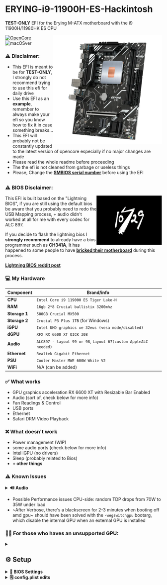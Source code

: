 # ERYING-i9-11900H-ES-Hackintosh
**TEST-ONLY** EFI for the Erying M-ATX motherboard with the i9 11900H/11980HK ES CPU

<img align="right" src="./resources/mobo.png"
alt="erying mobo" width="350">


[![OpenCore](https://img.shields.io/badge/OpenCore-0.9.5-blue.svg)](https://github.com/acidanthera/OpenCorePkg)
![macOSver](https://img.shields.io/badge/macOS-Ventura-brightgreen.svg)

### ⚠️ Disclaimer:
- This EFI is meant to be for **TEST-ONLY**, I strongly do not recommend trying to use this efi for daily drive
- Use this EFI as an **example**, remember to always make your efi so you know how to fix it in case something breaks...
- This EFI will probably not be constantly updated to the latest version of opencore especially if no major changes are made
- Please read the whole readme before proceeding
- The the efi is not cleaned from garbage or useless things
- Please, Change the **[SMBIOS serial number](https://github.com/Forte500/ERYING-i9-11900H-ES-Hackintosh/tree/main#generating-smbios)** before using the EFI
##

### ⚠️ BIOS Disclaimer:
<img align="right" src="./resources/splash.jpg"
alt="10729 lightning bios boot logo" width="210">
This EFI is built based on the "Lightning BIOS", if you are still using the default bios be aware that you probably need to redo the USB Mapping process, + audio didn't worked at all for me with every codec for ALC 897.

If you decide to flash the lightning bios I **strongly recommend** to already have a bios programmer such as **CH341A**, It has happened to some people to have [**bricked their motherboard**](https://www.reddit.com/r/EryingMotherboard/comments/15f132j/well_i_bricked_my_motherboard/) during this process.

**[Lightning BIOS reddit post](https://www.reddit.com/r/EryingMotherboard/comments/12xg3n6/thoughts_on_the_more_powerful_bios/)**

### 💻 My Hardware
| Component      | Brand/info                                              |
|----------------|---------------------------------------------------------|
| **CPU**        | `Intel Core i9 11900H ES Tiger Lake-H`                  |
| **RAM**        | `16gb 2*8 Crucial ballistix 3200mhz`                    |
| **Storage 1**  | `500GB Crucial MX500`                                   |
| **Storage 2**  | `Crucial P3 Plus 1TB` (for Windows)                     |
| **iGPU**       | `Intel UHD graphics xe 32eus (vesa mode/disabled)`      |
| **dGPU**       | `XFX RX 6600 XT QICK 308`                               |
| **Audio**      | `ALC897 - layout 99 or 98`, `layout 67(custom AppleALC needed)`|
| **Ethernet**   | `Realtek Gigabit Ethernet`                              |
| **PSU**        | `Cooler Master MWE 600W White V2`                       |
| **WiFi**       | N/A (can be added)                                      |

### ✅️ What works</strong></summary>

- GPU graphics acceleration RX 6600 XT with Resizable Bar Enabled
- Audio (sort of, check below for more info)
- Fan Readings & Control
- USB ports
- Ethernet
- Safari DRM Video Playback 
  

### ❌️ What doesn't work

- Power management (WIP)
- some audio ports (check below for more info)
- Intel iGPU (no drivers)
- Sleep (probably related to Bios)
- **+ other things**

### ⚠️ Known Issues
<details>
<summary><strong>🔊 Audio</strong></summary>
  <br>
  
Apparently there is no fully working audio layout for this erying board

|          | layout 67 (custom) | layout 98 | Layout 99 |
| ------ | --- | --- | --- |
| Rear line out (green)  | ✅️ | ✅️ | ✅️ |
| Rear line in (blue)  | ✅️ | ✅️ | ❌️ |
| Rear Mic in (Pink)  | ❌️ | ❌️ | ✅️ |
| Front Headphone out  | ❌️ | ❌️ | ✅️ |
| Front Mic in  | ❌️ | ❌️ | ❌️ |

</details>

- Possible Performance issues CPU-side: random TDP drops from 70W to 35W under load 
- ~After Verbose, there's a blackscreen for 2-3 minutes when booting off amd gpu~
should have been solved with the `-wegswitchgpu` bootarg, which disable the internal GPU when an external GPU is installed

### 👨‍🔧 For those who haves an unsupported GPU:
<details>
<summary><strong></strong></summary>
  <br>
  
You can still try out MacOS without graphics acceleration by using the Intel igpu, add `-wegnoegpu` to your bootargs and remove `-wegswitchgpu`
</details>

## ⚙️ Setup
<details>
<summary><strong>🔧 BIOS Settings</strong></summary>
  <br>

**Advanced TAB**
- `SATA Configuration > SATA Mode Selection` must be set to **AHCI**
- `Graphics Configuration > VT-d`: should be **Enabled**
- `Graphics Configuration > Internal Graphics`: should be **Enabled**
- `Graphics Configuration > Primary Display`: should be set to **Auto**
- `PCI Subsystem Settings > Above 4G Decoding & Re-Size BAR Support`: must be **Both Enabled**
- `USB Configuration > XHCI Hand-off`: must be **Enabled**

**Startup TAB**
- `Fast Boot`: **Disabled**

**Security TAB**
- `Secure Boot > Secure Boot`: must be **Disabled**

</details>

<details>
<summary><strong>🗒 config.plist edits</strong></summary>
  <br>
  
- ### Default keyboard layout and language:
 *optional:* edit `prev-lang:kbd` in config.plist in order to match your keyboard layout and language (mainly relevant in recovery and installation)
  
  default is (<>) which will force the Language Picker to appear at first boot up.
  More info [here](https://dortania.github.io/OpenCore-Install-Guide/config-laptop.plist/coffee-lake.html#add-4) at the bottom of `7C436110...` etc.
  
  
- ### Generating SMBIOS:

We need a tool, called [GenSMBIOS](https://github.com/corpnewt/GenSMBIOS) from corpnewt, to generate a fake serial number, UUID and MLB for our Hackintosh.

**this step is mandatory to get working iServices, be careful not to make any mistakes**

1. Download GenSMBIOS from the link above as .ZIP, then extract it.
2. Start GenSMBIOS and select option `1` to download and install MacSerial
3. Select option `2` and open the `config.plist` located under `EFI > OC`
4. Select option `3` and enter `MacBookPro16,2`, serials will be generated
5. **IMPORTANT:** reminder that you need an **invalid serial!** to check copy and paste the second part saying `Serial: XXXXX..` in [Apple's Check Coverage Page](https://checkcoverage.apple.com/), if you get a red message saying "We're sorry, we're unable to check coverage for this serial number."
 then, you're good to go! Otherwise, go back and restart from step `2` (more info [here](https://dortania.github.io/OpenCore-Post-Install/universal/iservices.html#serial-number-validity))

